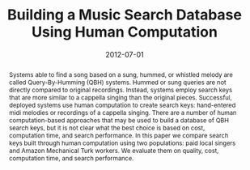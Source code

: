---
layout: default-publication
title: "Building a Music Search Database Using Human Computation"
collection: publications
permalink: /publications/2012-07-01-cartwright2012building
abstract: "Systems able to find a song based on a sung, hummed, or whistled melody are called Query-By-Humming (QBH) systems. Hummed or sung queries are not directly compared to original recordings. Instead, systems employ search keys that are more similar to a cappella singing than the original pieces. Successful, deployed systems use human computation to create search keys: hand-entered midi melodies or recordings of a cappella singing. There are a number of human computation-based approaches that may be used to build a database of QBH search keys, but it is not clear what the best choice is based on cost, computation time, and search performance. In this paper we compare search keys built through human computation using two populations: paid local singers and Amazon Mechanical Turk workers. We evaluate them on quality, cost, computation time, and search performance."
date: 2012-07-01
venue: 'Sound and Music Computing Conference'
venue_short: 'SMC'
paperurl: '/files/cartwright2012building.pdf'
categories: 
  - Music Information Retrieval
citation: 'Cartwright, M., Pardo, B. Building a Music Search Database Using Human Computation. In <i>Proceedings of the Sound and Music Computing Conference (SMC)</i>, 2012.'
---